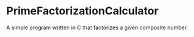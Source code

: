 # PrimeFactorizationCalculator
A simple program written in C that factorizes a given composite number.
